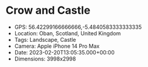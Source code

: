# Crow and Castle

- GPS: 56.42299166666666,-5.4840583333333335
- Location: Oban, Scotland, United Kingdom
- Tags: Landscape, Castle
- Camera: Apple iPhone 14 Pro Max
- Date: 2023-02-20T13:05:35.000+00:00
- Dimensions: 3998x2998
